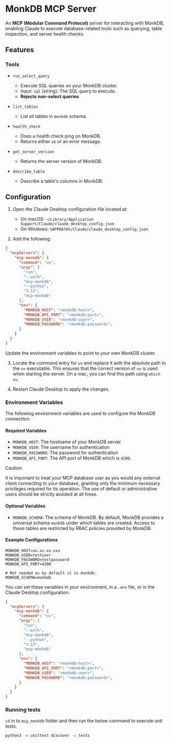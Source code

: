 # MonkDB MCP Server

An **MCP (Modular Command Protocol)** server for interacting with MonkDB, enabling Claude to execute database-related tools such as querying, table inspection, and server health checks.

## Features

### Tools

- `run_select_query`
    - Execute SQL queries on your MonkDB cluster.
    - Input: `sql` (string): The SQL query to execute.
    - **Rejects non-select queries** 

- `list_tables`
    - List all tables in `monkdb` schema.

- `health_check`
    - Does a health check ping on MonkDB.
    - Returns either `ok` or an error message.

- `get_server_version`
    - Returns the server version of MonkDB.

- `describe_table`
    - Describe a table's columns in MonkDB.

## Configuration

1. Open the Claude Desktop configuration file located at:
    - On macOS: `~/Library/Application Support/Claude/claude_desktop_config.json`
    - On Windows: `%APPDATA%/Claude/claude_desktop_config.json`

2. Add the following:

```json
{
  "mcpServers": {
    "mcp-monkdb": {
      "command": "uv",
      "args": [
        "run",
        "--with",
        "mcp-monkdb",
        "--python",
        "3.13",
        "mcp-monkdb"
      ],
      "env": {
        "MONKDB_HOST": "<monkdb-host>",
        "MONKDB_API_PORT": "<monkdb-port>",
        "MONKDB_USER": "<monkdb-user>",
        "MONKDB_PASSWORD": "<monkdb-password>",
      }
    }
  }
}
```

Update the environment variables to point to your own MonkDB cluster.

3. Locate the command entry for `uv` and replace it with the absolute path to the `uv` executable. This ensures that the correct version of `uv` is used when starting the server. On a mac, you can find this path using `which uv`.

4. Restart Claude Desktop to apply the changes.


### Environment Variables

The following environment variables are used to configure the MonkDB connection:

#### Required Variables

* `MONKDB_HOST`: The hostname of your MonkDB server
* `MONKDB_USER`: The username for authentication
* `MONKDB_PASSWORD`: The password for authentication
* `MONKDB_API_PORT`: The API port of MonkDB which is `4200`.

> [!CAUTION]
> It is important to treat your MCP database user as you would any external client connecting to your database, granting only the minimum necessary privileges required for its operation. The use of default or administrative users should be strictly avoided at all times.

#### Optional Variables

* `MONKDB_SCHEMA`: The schema of MonkDB. By default, MonkDB provides a universal schema `monkdb` under which tables are created. Access to these tables are restricted by RBAC policies provided by MonkDB. 

#### Example Configurations

```env
MONKDB_HOST=xx.xx.xx.xxx
MONKDB_USER=testuser
MONKDB_PASSWORD=testpassword
MONKDB_API_PORT=4200

# Not needed as by default it is monkdb.
MONKDB_SCHEMA=monkdb
```

You can set these variables in your environment, in a `.env` file, or in the Claude Desktop configuration:

```json
{
  "mcpServers": {
    "mcp-monkdb": {
      "command": "uv",
      "args": [
        "run",
        "--with",
        "mcp-monkdb",
        "--python",
        "3.13",
        "mcp-monkdb"
      ],
      "env": {
        "MONKDB_HOST": "<monkdb-host>",
        "MONKDB_API_PORT": "<monkdb-port>",
        "MONKDB_USER": "<monkdb-user>",
        "MONKDB_PASSWORD": "<monkdb-password>",
      }
    }
  }
}
```

### Running tests

`cd` in to `mcp_monkdb` folder and then run the below command to execute unit tests.

```bash
python3 -m unittest discover -s tests 
```